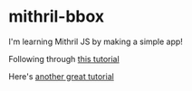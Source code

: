 # mithril-bbox

I'm learning Mithril JS by making a simple app!

Following through [this tutorial](http://lhorie.github.io/mithril/getting-started.html)

Here's [another great tutorial](http://gilbert.ghost.io/mithril-js-tutorial-1/)
